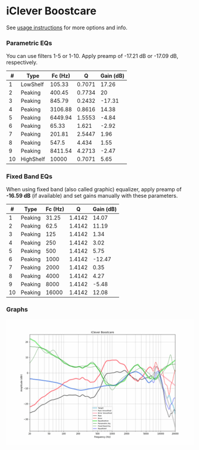 # iClever Boostcare
See [usage instructions](https://github.com/jaakkopasanen/AutoEq#usage) for more options and info.

### Parametric EQs
You can use filters 1-5 or 1-10. Apply preamp of -17.21 dB or -17.09 dB, respectively.

|   # | Type      |   Fc (Hz) |      Q |   Gain (dB) |
|-----|-----------|-----------|--------|-------------|
|   1 | LowShelf  |    105.33 | 0.7071 |       17.26 |
|   2 | Peaking   |    400.45 | 0.7734 |       20    |
|   3 | Peaking   |    845.79 | 0.2432 |      -17.31 |
|   4 | Peaking   |   3106.88 | 0.8616 |       14.38 |
|   5 | Peaking   |   6449.94 | 1.5553 |       -4.84 |
|   6 | Peaking   |     65.33 | 1.621  |       -2.92 |
|   7 | Peaking   |    201.81 | 2.5447 |        1.96 |
|   8 | Peaking   |    547.5  | 4.434  |        1.55 |
|   9 | Peaking   |   8411.54 | 4.2713 |       -2.47 |
|  10 | HighShelf |  10000    | 0.7071 |        5.65 |

### Fixed Band EQs
When using fixed band (also called graphic) equalizer, apply preamp of **-16.59 dB** (if available) and set gains manually with these parameters.

|   # | Type    |   Fc (Hz) |      Q |   Gain (dB) |
|-----|---------|-----------|--------|-------------|
|   1 | Peaking |     31.25 | 1.4142 |       14.07 |
|   2 | Peaking |     62.5  | 1.4142 |       11.19 |
|   3 | Peaking |    125    | 1.4142 |        1.34 |
|   4 | Peaking |    250    | 1.4142 |        3.02 |
|   5 | Peaking |    500    | 1.4142 |        5.75 |
|   6 | Peaking |   1000    | 1.4142 |      -12.47 |
|   7 | Peaking |   2000    | 1.4142 |        0.35 |
|   8 | Peaking |   4000    | 1.4142 |        4.27 |
|   9 | Peaking |   8000    | 1.4142 |       -5.48 |
|  10 | Peaking |  16000    | 1.4142 |       12.08 |

### Graphs
![](./iClever%20Boostcare.png)
